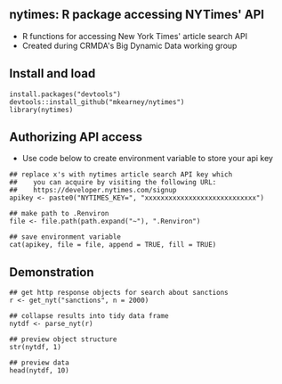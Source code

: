 ## nytimes: R package accessing NYTimes' API
- R functions for accessing New York Times' article search API
- Created during CRMDA's Big Dynamic Data working group

## Install and load

```{r}
install.packages("devtools")
devtools::install_github("mkearney/nytimes")
library(nytimes)
```

## Authorizing API access
- Use code below to create environment variable to store your api key

```{r}
## replace x's with nytimes article search API key which
##    you can acquire by visiting the following URL:
##    https://developer.nytimes.com/signup
apikey <- paste0("NYTIMES_KEY=", "xxxxxxxxxxxxxxxxxxxxxxxxxxxx")

## make path to .Renviron
file <- file.path(path.expand("~"), ".Renviron")

## save environment variable
cat(apikey, file = file, append = TRUE, fill = TRUE)
```

## Demonstration

```{r}
## get http response objects for search about sanctions
r <- get_nyt("sanctions", n = 2000)

## collapse results into tidy data frame
nytdf <- parse_nyt(r)

## preview object structure
str(nytdf, 1)

## preview data
head(nytdf, 10)
```
